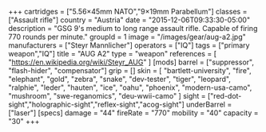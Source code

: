+++
cartridges = ["5.56×45mm NATO","9×19mm Parabellum"]
classes = ["Assault rifle"]
country = "Austria"
date = "2015-12-06T09:33:30-05:00"
description = "GSG 9's medium to long range assault rifle. Capable of firing 770 rounds per minute."
groupId = 1
image = "/images/gear/aug-a2.jpg"
manufacturers = ["Steyr Mannlicher"]
operators = ["IQ"]
tags = ["primary weapon","IQ"]
title = "AUG A2"
type = "weapon"
references = [
  "https://en.wikipedia.org/wiki/Steyr_AUG"
]
[mods]
  barrel = ["suppressor", "flash-hider", "compensator"]
  grip = []
  skin = [
    "bartlett-university",
    "fire",
    "elephant",
    "gold",
    "zebra",
    "snake",
    "dev-tester",
    "tiger",
    "leopard",
    "ralphie",
    "leder",
    "hauten",
    "ice",
    "oahu",
    "phoenix",
    "modern-usa-camo",
    "mushroom",
    "swe-reganomics",
    "deu-wwii-camo"
  ]
  sight = ["red-dot-sight","holographic-sight","reflex-sight","acog-sight"]
  underBarrel = ["laser"]
[specs]
  damage = "44"
  fireRate = "770"
  mobility = "40"
  capacity = "30"
+++
